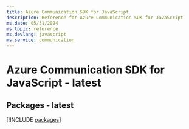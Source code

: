 ```yaml
---
title: Azure Communication SDK for JavaScript
description: Reference for Azure Communication SDK for JavaScript
ms.date: 05/31/2024
ms.topic: reference
ms.devlang: javascript
ms.service: communication
---
```

# Azure Communication SDK for JavaScript - latest
## Packages - latest
[!INCLUDE [packages](communication-index.md)]